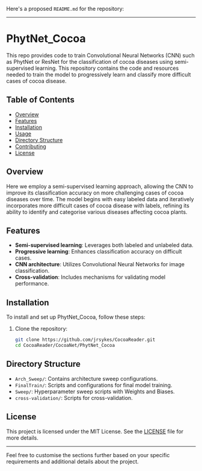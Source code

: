 Here's a proposed `README.md` for the repository:

---

# PhytNet_Cocoa

This repo provides code to train Convolutional Neural Networks (CNN) such as PhytNet or ResNet for the classification of cocoa diseases using semi-supervised learning. 
This repository contains the code and resources needed to train the model to progressively learn and classify more difficult cases of cocoa disease.

## Table of Contents
- [Overview](#overview)
- [Features](#features)
- [Installation](#installation)
- [Usage](#usage)
- [Directory Structure](#directory-structure)
- [Contributing](#contributing)
- [License](#license)

## Overview
Here we employ a semi-supervised learning approach, allowing the CNN to improve its classification accuracy on more challenging cases of cocoa diseases over time. 
The model begins with easy labeled data and iteratively incorporates more difficult cases of cocoa disease with labels, refining its ability to identify and categorise various diseases affecting 
cocoa plants.

## Features
- **Semi-supervised learning**: Leverages both labeled and unlabeled data.
- **Progressive learning**: Enhances classification accuracy on difficult cases.
- **CNN architecture**: Utilizes Convolutional Neural Networks for image classification.
- **Cross-validation**: Includes mechanisms for validating model performance.

## Installation
To install and set up PhytNet_Cocoa, follow these steps:
1. Clone the repository:
   ```bash
   git clone https://github.com/jrsykes/CocoaReader.git
   cd CocoaReader/CocoaNet/PhytNet_Cocoa
   ```

## Directory Structure
- `Arch_Sweep/`: Contains architecture sweep configurations.
- `FinalTrain/`: Scripts and configurations for final model training.
- `Sweep/`: Hyperparameter sweep scripts with Weights and Biases.
- `cross-validation/`: Scripts for cross-validation.


## License
This project is licensed under the MIT License. See the [LICENSE](../LICENSE) file for more details.

---

Feel free to customise the sections further based on your specific requirements and additional details about the project.
